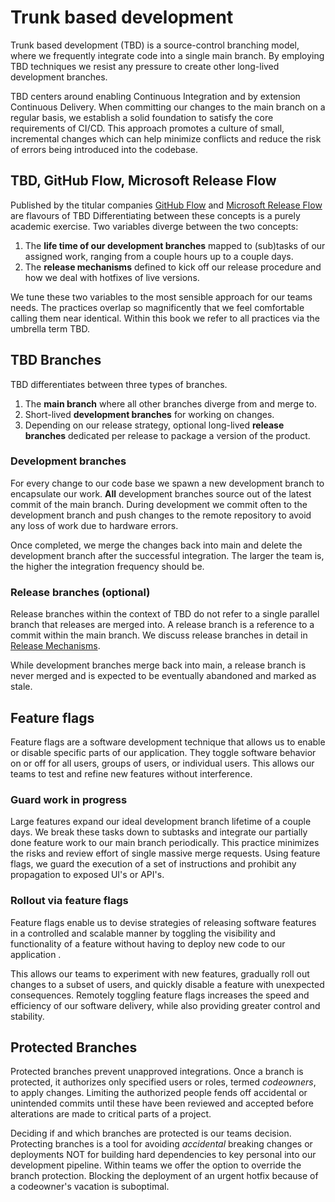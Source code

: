 # Trunk based development

Trunk based development (TBD) is a source-control branching model, where we frequently integrate code into a single main branch. By employing TBD techniques we resist any pressure to create other long-lived development branches.

TBD centers around enabling Continuous Integration and by extension Continuous Delivery. When committing our changes to the main branch on a regular basis, we establish a solid foundation to satisfy the core requirements of CI/CD. This approach promotes a culture of small, incremental changes which can help minimize conflicts and reduce the risk of errors being introduced into the codebase.

## TBD, GitHub Flow, Microsoft Release Flow

Published by the titular companies [GitHub Flow](https://docs.github.com/en/get-started/quickstart/github-flow) and [Microsoft Release Flow](https://devblogs.microsoft.com/devops/release-flow-how-we-do-branching-on-the-vsts-team/) are flavours of TBD Differentiating between these concepts is a purely academic exercise. Two variables diverge between the two concepts:

1. The **life time of our development branches** mapped to (sub)tasks of our assigned work, ranging from a couple hours up to a couple days.
2. The **release mechanisms** defined to kick off our release procedure and how we deal with hotfixes of live versions.

We tune these two variables to the most sensible approach for our teams needs. The practices overlap so magnificently that we feel comfortable calling them near identical. Within this book we refer to all practices via the umbrella term TBD.

## TBD Branches

TBD differentiates between three types of branches.

1. The **main branch** where all other branches diverge from and merge to.
2. Short-lived **development branches** for working on changes.
3. Depending on our release strategy, optional long-lived **release branches** dedicated per release to package a version of the product.

### Development branches

For every change to our code base we spawn a new development branch to encapsulate our work. **All** development branches source out of the latest commit of the main branch. During development we commit often to the development branch and push changes to the remote repository to avoid any loss of work due to hardware errors.

Once completed, we merge the changes back into main and delete the development branch after the successful integration. The larger the team is, the higher the integration frequency should be.

### Release branches (optional)

Release branches within the context of TBD do not refer to a single parallel branch that releases are merged into. A release branch is a reference to a commit within the main branch. We discuss release branches in detail in [Release Mechanisms]().

While development branches merge back into main, a release branch is never merged and is expected to be eventually abandoned and marked as stale.

## Feature flags

Feature flags are a software development technique that allows us to enable or disable specific parts of our application. They toggle software behavior on or off for all users, groups of users, or individual users. This allows our teams to test and refine new features without interference.

### Guard work in progress

Large features expand our ideal development branch lifetime of a couple days. We break these tasks down to subtasks and integrate our partially done feature work to our main branch periodically. This practice minimizes the risks and review effort of single massive merge requests. Using feature flags, we guard the execution of a set of instructions and prohibit any propagation to exposed UI's or API's.

### Rollout via feature flags

Feature flags enable us to devise strategies of releasing software features in a controlled and scalable manner by toggling the visibility and functionality of a feature without having to deploy new code to our application .

This allows our teams to experiment with new features, gradually roll out changes to a subset of users, and quickly disable a feature with unexpected consequences. Remotely toggling feature flags increases the speed and efficiency of our software delivery, while also providing greater control and stability.

## Protected Branches

Protected branches prevent unapproved integrations. Once a branch is protected, it authorizes only specified users or roles, termed *codeowners*, to apply changes. Limiting the authorized people fends off accidental or unintended commits until these have been reviewed and accepted before alterations are made to critical parts of a project.

Deciding if and which branches are protected is our teams decision. Protecting branches is a tool for avoiding *accidental* breaking changes or deployments NOT for building hard dependencies to key personal into our development pipeline. Within teams we offer the option to override the branch protection. Blocking the deployment of an urgent hotfix because of a codeowner's vacation is suboptimal.
